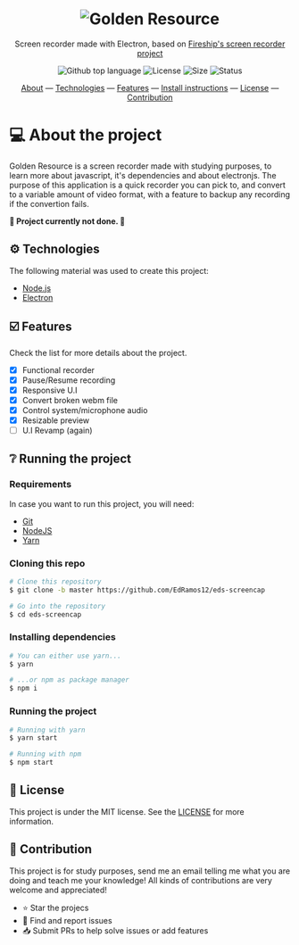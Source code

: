 
<h1 align="center">
  <img src="https://github.com/EdRamos12/eds-screencap/blob/master/build/header-bg.png?raw=true" width="auto" alt="Golden Resource" />
</h1>

<p align="center">Screen recorder made with Electron, based on <a href="https://github.com/fireship-io/223-electron-screen-recorder">Fireship's screen recorder project</a></p>

<p align="center">
  <img alt="Github top language" src="https://img.shields.io/github/languages/top/edramos12/eds-screencap">
  
  <img alt="License" src="https://img.shields.io/github/license/edramos12/eds-screencap">
  
  <img alt="Size" src="https://img.shields.io/github/repo-size/edramos12/eds-screencap">
   
  <img alt="Status" src="https://img.shields.io/badge/repo%20status-WIP-yellow">
</p>

<p align="center">
 <a href="#about">About</a> — 
 <a href="#-technologies">Technologies</a> — 
 <a href="#-features">Features</a> — 
 <a href="#-install-instructions">Install instructions</a> —  
 <a href="#-license">License</a> — 
 <a href="#-contribution">Contribution</a>
</p>

#  💻 About the project

Golden Resource is a screen recorder made with studying purposes, to learn more about javascript, it's dependencies and about electronjs. The purpose of this application is a quick recorder you can pick to, and convert to a variable amount of video format, with a feature to backup any recording if the convertion fails.

**🚧 Project currently not done. 🚧**

## ⚙️ Technologies

The following material was used to create this project:

- [Node.js](https://nodejs.org/en/)
- [Electron](https://www.electronjs.org/)

## ☑️ Features

Check the list for more details about the project.

- [x] Functional recorder
- [x] Pause/Resume recording
- [x] Responsive U.I
- [x] Convert broken webm file
- [x] Control system/microphone audio
- [x] Resizable preview
- [ ] U.I Revamp (again)

## ❔ Running the project

### Requirements

In case you want to run this project, you will need:
- [Git](https://git-scm.com/) 
- [NodeJS](https://nodejs.org/en/) 
- [Yarn](https://classic.yarnpkg.com/lang/en/)

### Cloning this repo

```bash
# Clone this repository
$ git clone -b master https://github.com/EdRamos12/eds-screencap

# Go into the repository
$ cd eds-screencap
```

### Installing dependencies

```bash
# You can either use yarn...
$ yarn

# ...or npm as package manager
$ npm i
```

### Running the project

```bash
# Running with yarn
$ yarn start

# Running with npm
$ npm start
```

## 📜 License

This project is under the MIT license. See the [LICENSE](https://github.com/EdRamos12/eds-screencap/blob/master/LICENSE) for more information.

## 🤝 Contribution

This project is for study purposes, send me an email telling me what you are doing and teach me your knowledge!
All kinds of contributions are very welcome and appreciated!

- ⭐️ Star the projecs
- 🐛 Find and report issues
- 📥 Submit PRs to help solve issues or add features
